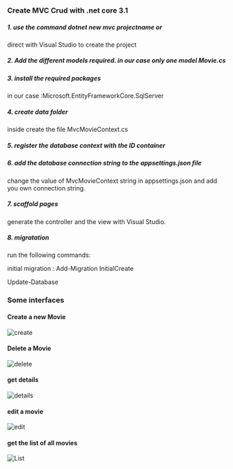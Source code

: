 ### Create MVC Crud with .net core 3.1

##### 1. use the command dotnet new mvc projectname or 

direct with Visual Studio to create the project

##### 2. Add the different models required. in our case only one model Movie.cs

##### 3. install the required packages 
in our case :Microsoft.EntityFrameworkCore.SqlServer

##### 4. create data folder 
inside create the file MvcMovieContext.cs

##### 5. register the database context with the ID container 

##### 6. add the database connection string to the appsettings.json file 
change the value of MvcMovieContext string in appsettings.json and add you own connection string.

##### 7. scaffold pages 
generate the controller and the view with Visual Studio.

##### 8. migratation

run the following commands:

initial  migration : Add-Migration InitialCreate

Update-Database

### Some interfaces

#### Create a new Movie

![create](https://user-images.githubusercontent.com/16801135/90374536-ee2cdd80-e073-11ea-98e5-4199249c3c70.png)

#### Delete a Movie

![delete](https://user-images.githubusercontent.com/16801135/90374652-1e747c00-e074-11ea-9419-9a0be834bb8d.png)

#### get details

![details](https://user-images.githubusercontent.com/16801135/90374686-2af8d480-e074-11ea-9724-a4b0f78137c7.png)

#### edit a movie

![edit](https://user-images.githubusercontent.com/16801135/90374717-3815c380-e074-11ea-9e96-4bc4f920c03d.png)

#### get the list of all movies

![List](https://user-images.githubusercontent.com/16801135/90374732-3ba94a80-e074-11ea-82de-5c772a0f71de.png)
